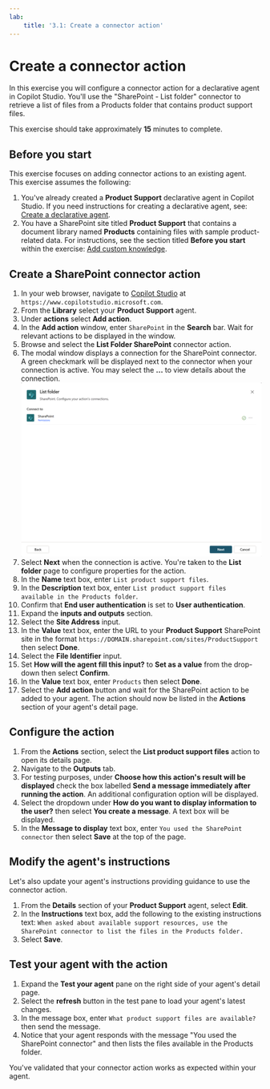 ```yaml
---
lab:
    title: '3.1: Create a connector action'
---
```


# Create a connector action

In this exercise you will configure a connector action for a declarative agent in Copilot Studio. You'll use the "SharePoint - List folder" connector to retrieve a list of files from a Products folder that contains product support files.

This exercise should take approximately **15** minutes to complete.

## Before you start

This exercise focuses on adding connector actions to an existing agent. This exercise assumes the following:

1. You've already created a **Product Support** declarative agent in Copilot Studio. If you need instructions for creating a declarative agent, see: [Create a declarative agent](../01-Build-your-first-declarative-agent/01-create-declarative-agent.md).
1. You have a SharePoint site titled **Product Support** that contains a document library named **Products** containing files with sample product-related data. For instructions, see the section titled **Before you start** within the exercise: [Add custom knowledge](../01-Build-your-first-declarative-agent/02-add-custom-knowledge.md).

## Create a SharePoint connector action

1. In your web browser, navigate to [Copilot Studio](https://www.copilotstudio.microsoft.com) at `https://www.copilotstudio.microsoft.com`.
1. From the **Library** select your **Product Support** agent.
1. Under **actions** select **Add action**.
1. In the **Add action** window, enter `SharePoint` in the **Search** bar. Wait for relevant actions to be displayed in the window.
1. Browse and select the **List Folder SharePoint** connector action.
1. The modal window displays a connection for the SharePoint connector. A green checkmark will be displayed next to the connector when your connection is active. You may select the **...** to view details about the connection.
    ![Screenshot of the SharePoint connection status](../Media/SharePoint-connection.png)
1. Select **Next** when the connection is active. You're taken to the **List folder** page to configure properties for the action.
1. In the **Name** text box, enter `List product support files`.
1. In the **Description** text box, enter `List product support files available in the Products folder`.
1. Confirm that **End user authentication** is set to **User authentication**.
1. Expand the **inputs and outputs** section.
1. Select the **Site Address** input.
1. In the **Value** text box, enter the URL to your **Product Support** SharePoint site in the format `https://DOMAIN.sharepoint.com/sites/ProductSupport` then select **Done**.
1. Select the **File Identifier** input.
1. Set **How will the agent fill this input?** to **Set as a value** from the drop-down then select **Confirm**.
1. In the **Value** text box, enter `Products` then select **Done**.
1. Select the **Add action** button and wait for the SharePoint action to be added to your agent. The action should now be listed in the **Actions** section of your agent's detail page.

## Configure the action

1. From the **Actions** section, select the **List product support files** action to open its details page.
1. Navigate to the **Outputs** tab.
1. For testing purposes, under **Choose how this action's result will be displayed** check the box labelled **Send a message immediately after running the action**. An additional configuration option will be displayed.
1. Select the dropdown under **How do you want to display information to the user?** then select **You create a message**. A text box will be displayed.
1. In the **Message to display** text box, enter `You used the SharePoint connector` then select **Save** at the top of the page.

## Modify the agent's instructions

Let's also update your agent's instructions providing guidance to use the connector action.

1. From the **Details** section of your **Product Support** agent, select **Edit**.
1. In the **Instructions** text box, add the following to the existing instructions text: `When asked about available support resources, use the SharePoint connector to list the files in the Products folder.`
1. Select **Save**.

## Test your agent with the action

1. Expand the **Test your agent** pane on the right side of your agent's detail page.
1. Select the **refresh** button in the test pane to load your agent's latest changes.
1. In the message box, enter `What product support files are available?` then send the message.
1. Notice that your agent responds with the message "You used the SharePoint connector" and then lists the files available in the Products folder.

You've validated that your connector action works as expected within your agent.
